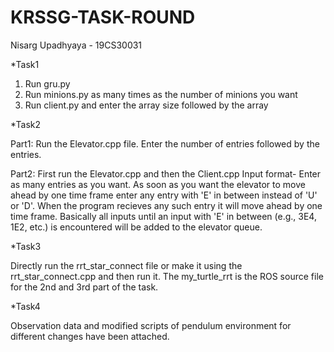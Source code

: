 # KRSSG-TASK-ROUND
Nisarg Upadhyaya - 19CS30031

*Task1

1. Run gru.py
2. Run minions.py as many times as the number of minions you want
3. Run client.py and enter the array size followed by the array

*Task2

Part1:
Run the Elevator.cpp file. Enter the number of entries followed by the entries.

Part2:
First run the Elevator.cpp and then the Client.cpp
Input format- Enter as many entries as you want. As soon as you want the elevator to move ahead by one time frame enter any entry with 'E' in between instead of 'U' or 'D'. When the program recieves any such entry it will move ahead by one time frame. Basically all inputs until an input with 'E' in between (e.g., 3E4, 1E2, etc.) is encountered will be added to the elevator queue. 

*Task3

Directly run the rrt_star_connect file or make it using the rrt_star_connect.cpp and then run it. The my_turtle_rrt is the ROS source file for the 2nd and 3rd part of the task.

*Task4

Observation data and modified scripts of pendulum environment for different changes have been attached.
